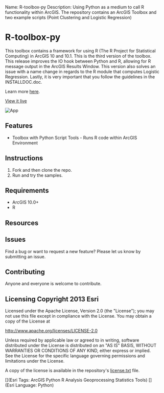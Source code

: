 Name: R-toolbox-py Description: Using Python as a medium to call R
functionality within ArcGIS.  The repository contains an ArcGIS Toolbox and
two example scripts (Point Clustering and Logistic Regression)

# R-toolbox-py

This toolbox contains a framework for using R (The R Project for Statistical
Computing) in ArcGIS 10 and 10.1. This is the third version of the toolbox.
This release improves the IO hook between Python and R, allowing for R message
output in the ArcGIS Results Window. This version also solves an issue with a
name change in regards to the R module that computes Logistic Regression.
Lastly, it is very important that you follow the guidelines in the
INSTALLDOC.doc. 

Learn more
[here](http://www.arcgis.com/home/item.html?id=a5736544d97a4544aa47d06baf910f6d).

[View it
live](http://video.esri.com/watch/1925/integrating-open_dash_source-statistical-packages-with-arcgis)

![App](https://raw.github.com/Esri/R-toolbox-py/master/R-toolbox-image.png)

## Features
* Toolbox with Python Script Tools - Runs R code within ArcGIS Environment

## Instructions

1. Fork and then clone the repo. 
2. Run and try the samples.

## Requirements

* ArcGIS 10.0+ 
* R

## Resources

## Issues

Find a bug or want to request a new feature?  Please let us know by submitting
an issue.

## Contributing

Anyone and everyone is welcome to contribute. 

## Licensing Copyright 2013 Esri

Licensed under the Apache License, Version 2.0 (the "License"); you may not
use this file except in compliance with the License.  You may obtain a copy of
the License at

   http://www.apache.org/licenses/LICENSE-2.0

Unless required by applicable law or agreed to in writing, software
distributed under the License is distributed on an "AS IS" BASIS, WITHOUT
WARRANTIES OR CONDITIONS OF ANY KIND, either express or implied.  See the
License for the specific language governing permissions and limitations under
the License.

A copy of the license is available in the repository's [license.txt](
https://raw.github.com/Esri/R-toolbox-py/master/license.txt) file.

[](Esri Tags: ArcGIS Python R Analysis Geoprocessing Statistics Tools) 
[](Esri Language: Python)

